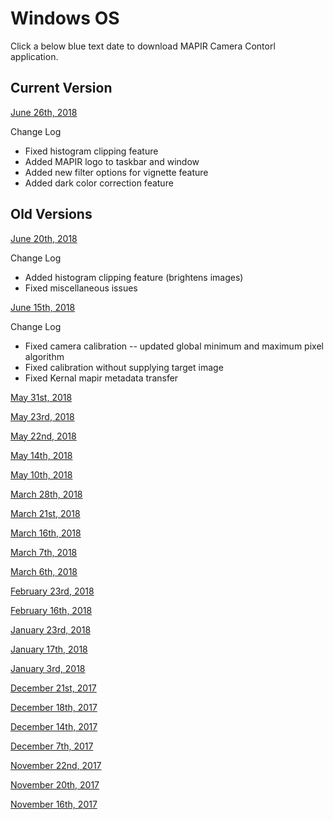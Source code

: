 
# Windows OS

Click a below blue text date to download MAPIR Camera Contorl application.

## Current Version

[June 26th, 2018](http://www.docs.peauproductions.com/MCC/MAPIR_Camera_Control_06262018.exe)

Change Log 
* Fixed histogram clipping feature
* Added MAPIR logo to taskbar and window
* Added new filter options for vignette feature
* Added dark color correction feature

## Old Versions
[June 20th, 2018](http://www.docs.peauproductions.com/MCC/MAPIR_Camera_Control_06202018.exe) 

Change Log 
* Added histogram clipping feature (brightens images)
* Fixed miscellaneous issues

[June 15th, 2018](http://www.docs.peauproductions.com/MCC/MAPIR_Camera_Control_06152018.exe)

Change Log
* Fixed camera calibration -- updated global minimum and maximum pixel algorithm
* Fixed calibration without supplying target image
* Fixed Kernal mapir metadata transfer

[May 31st, 2018](http://www.docs.peauproductions.com/MCC/MAPIR_Camera_Control_05312018.exe) 

[May 23rd, 2018](http://www.docs.peauproductions.com/MCC/MAPIR_Camera_Control_05232018.exe) 

[May 22nd, 2018](http://www.docs.peauproductions.com/MCC/MAPIR_Camera_Control_05222018.exe) 

[May 14th, 2018](http://www.docs.peauproductions.com/MCC/MAPIR_Camera_Control_05142018.exe) 

[May 10th, 2018](http://www.docs.peauproductions.com/MCC/MAPIR_Camera_Control_05102018.exe) 

[March 28th, 2018](http://www.docs.peauproductions.com/MCC/MAPIR_Camera_Control_03282018.exe)

[March 21st, 2018](http://www.docs.peauproductions.com/MCC/MAPIR_Camera_Control_03212018.exe)   

[March 16th, 2018](http://www.docs.peauproductions.com/MCC/MAPIR_Camera_Control_03162018.exe)  

[March 7th, 2018](http://www.docs.peauproductions.com/MCC/MAPIR_Camera_Control_03082018.exe)  

[March 6th, 2018](http://www.docs.peauproductions.com/MCC/MAPIR_Camera_Control_03062018.exe)  

[February 23rd, 2018](http://www.docs.peauproductions.com/MCC/MAPIR_Camera_Control_02232018.exe)  

[February 16th, 2018](http://www.docs.peauproductions.com/MCC/MAPIR_Camera_Control_02162018.exe)  

[January 23rd, 2018](http://www.docs.peauproductions.com/MCC/MAPIR_Camera_Control_01232018.exe)  

[January 17th, 2018](http://www.docs.peauproductions.com/MCC/MAPIR_Camera_Control_01172018.exe)  

[January 3rd, 2018](http://www.docs.peauproductions.com/MCC/MAPIR_Camera_Control_01032018.exe)  

[December 21st, 2017](http://www.docs.peauproductions.com/MCC/MAPIR_Camera_Control_12212017.exe)  

[December 18th, 2017](http://www.docs.peauproductions.com/MCC/MAPIR_Camera_Control_12182017.exe)  

[December 14th, 2017](http://www.docs.peauproductions.com/MCC/MAPIR_Camera_Control_12142017.exe)  

[December 7th, 2017](http://www.docs.peauproductions.com/MCC/MAPIR_Camera_Control_12072017.exe)  

[November 22nd, 2017](http://www.docs.peauproductions.com/MCC/MAPIR_Camera_Control_11222017.exe)  

[November 20th, 2017](http://www.docs.peauproductions.com/MCC/MAPIR_Camera_Control_11202017.exe)  

[November 16th, 2017](http://www.docs.peauproductions.com/MCC/MAPIR_Camera_Control_11162017.exe)  

